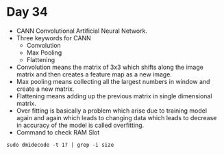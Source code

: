 # Day 34
* CANN Convolutional Artificial Neural Network.
* Three keywords for CANN
    *   Convolution
    *   Max Pooling
    *   Flattening
*   Convolution means the matrix of 3x3 which shifts along the image matrix and then creates a feature map as a new image.
*   Max pooling means collecting all the largest numbers in window and create a new matrix.
*   Flattening means adding up the previous matrix in single dimensional matrix.
*   Over fitting is basically a problem which arise due to training model again and again which leads to changing data which leads to decrease in accuracy of the model is called overfitting.
*  Command to check RAM Slot
```
sudo dmidecode -t 17 | grep -i size
```